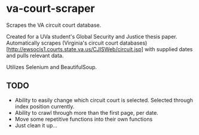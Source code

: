 # va-court-scraper
Scrapes the VA circuit court database.

Created for a UVa student's Global Security and Justice thesis paper. Automatically scrapes (Virginia's circuit court databases)[http://ewsocis1.courts.state.va.us/CJISWeb/circuit.jsp] with supplied dates and pulls relevant data. 

Utilizes Selenium and BeautifulSoup.

## TODO
- Ability to easily change which circuit court is selected. Selected through index position currently.
- Ability to crawl through more than the first page, per date.
- Move some repetitive functions into their own functions
- Just clean it up...
